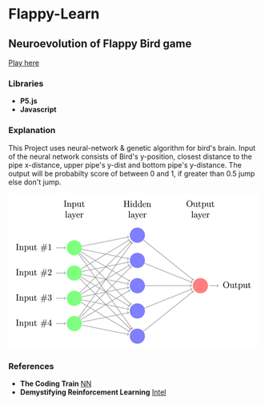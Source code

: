 # Flappy-Learn
## Neuroevolution of Flappy Bird game

[Play here](https://sahil-tah.github.io/Flappy-Learn/)

### Libraries

* **P5.js**
* **Javascript**

### Explanation
This Project uses neural-network & genetic algorithm for bird's brain. Input of the neural network consists of Bird's y-position, closest distance to the pipe x-distance, upper pipe's y-dist and bottom pipe's y-distance. The output will be probabilty score of between 0 and 1, if greater than 0.5 jump else don't jump.

![nn](assets/nn.png)

### References
* **The Coding Train** [NN](https://github.com/CodingTrain/Toy-Neural-Network-JS)
* **Demystifying Reinforcement Learning** [Intel](https://www.intel.ai/demystifying-deep-reinforcement-learning/#gs.0lgpgr)
